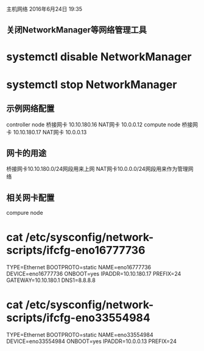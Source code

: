 主机网络
2016年6月24日
19:35
 
## 关闭NetworkManager等网络管理工具
# systemctl disable NetworkManager
# systemctl stop NetworkManager
 
## 示例网络配置
controller node
桥接网卡 10.10.180.16
NAT网卡 10.0.0.12
compute node
桥接网卡 10.10.180.17
NAT网卡 10.0.0.13
 
## 网卡的用途
桥接网卡10.10.180.0/24网段用来上网
NAT网卡10.0.0.0/24网段用来作为管理网络
 
## 相关网卡配置
 
compure node
# cat /etc/sysconfig/network-scripts/ifcfg-eno16777736
TYPE=Ethernet
BOOTPROTO=static
NAME=eno16777736
DEVICE=eno16777736
ONBOOT=yes
IPADDR=10.10.180.17
PREFIX=24
GATEWAY=10.10.180.1
DNS1=8.8.8.8
 
# cat /etc/sysconfig/network-scripts/ifcfg-eno33554984
TYPE=Ethernet
BOOTPROTO=static
NAME=eno33554984
DEVICE=eno33554984
ONBOOT=yes
IPADDR=10.0.0.13
PREFIX=24 
 
